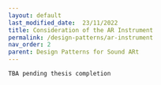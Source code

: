 ```yaml
---
layout: default
last_modified_date:  23/11/2022
title: Consideration of the AR Instrument
permalink: /design-patterns/ar-instrument
nav_order: 2
parent: Design Patterns for Sound ARt
---
```

`TBA pending thesis completion`